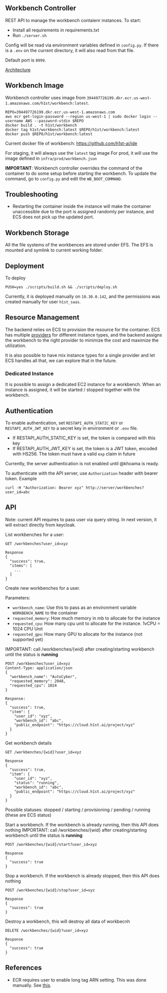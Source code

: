 ## Workbench Controller

REST API to manage the workbench contaienr instances.
To start:

  * Install all requirements in requirements.txt
  * Run `./server.sh`

Config will be read via environment variables defined in `config.py`.
If there is a `.env` on the current directory, it will also read from that file.

Default port is `8999`.

[Architecture](https://drive.google.com/file/d/1tylv9gvNS6XMLHGJ_UVT5CS10SZ_U3Yk/view?usp=sharing)

## Workbench Image

Workbench controller uses image from `394497726199.dkr.ecr.us-west-1.amazonaws.com/h1st/workbench:latest`.

```
REPO=394497726199.dkr.ecr.us-west-1.amazonaws.com
aws ecr get-login-password --region us-west-1 | sudo docker login --username AWS --password-stdin $REPO
docker build . -t h1st/workbench
docker tag h1st/workbench:latest $REPO/h1st/workbench:latest
docker push $REPO/h1st/workbench:latest
```

Current docker file of workbench: https://github.com/h1st-ai/ide

For staging, it will always use the `latest` tag image
For prod, it will use the image defined in `infra/prod/workbench.json`

**IMPORTANT**: Workbench controller overrides the command of the container to do some setup before starting the workbench.
To update the command, go to `config.py` and edit the `WB_BOOT_COMMAND`.

## Troubleshooting

  * Restarting the container inside the instance will make the container unaccessible due to the port is assigned randomly per instance, and ECS does not pick up the updated port.

## Workbench Storage

All the file systems of the workbences are stored under EFS. The EFS is mounted and symlink to current working folder.

## Deployment

To deploy

```
PUSH=yes ./scripts/build.sh && ./scripts/deploy.sh
```

Currently, it is deployed manually on `10.30.0.142`, and the permissions was created manually for user `h1st_saas`.

## Resource Management

The backend relies on ECS to provision the resource for the container. ECS has multiple [providers](https://docs.aws.amazon.com/AmazonECS/latest/developerguide/cluster-capacity-providers.html) for different instance types, and the backend assigns the workbench to the right provider to minimize the cost and maximize the utilization.

It is also possible to have mix instance types for a single provider and let ECS handles all that, we can explore that in the future.

### Dedicated Instance

It is possible to assign a dedicated EC2 instance for a workbench. When an instance is assigned, it will be started / stopped together with the workbench.

## Authentication

To enable authentication, set `RESTAPI_AUTH_STATIC_KEY` or `RESTAPI_AUTH_JWT_KEY` to a secret key in environment or `.env` file.

  * If RESTAPI_AUTH_STATIC_KEY is set, the token is compared with this key
  * If RESTAPI_AUTH_JWT_KEY is set, the token is a JWT token, encoded with HS256. The token must have a valid `exp` claim in future


Currently, the server authentication is not enabled until @khoama is ready.

To authenticate with the API server, use `Authorization` header with bearer token. Example

```
curl -H "Authorization: Bearer xyz" http://server/workbenches?user_id=abc
```

## API

Note: current API requires to pass user via query string. In next version, it will extract directly from keycloak.

List workbenches for a user:

```
GET /workbenches?user_id=xyz

Response
{
  "success": true,
  "items": [
    ...
  ]
}
```

Create new workbenches for a user.

Parameters:
  * `workbench_name`: Use this to pass as an environment variable `WORKBENCH_NAME` to the container
  * `requested_memory`: How much memory in mb to allocate for the instance
  * `requested_cpu`: How many cpu unit to allocate for the instance. 1vCPU = 1024 CPU Unit
  * `requested_gpu`: How many GPU to allocate for the instance (not supported yet)

IMPORTANT: call /workbenches/{wid} after creating/starting workbench until the status is **running**

```
POST /workbenches?user_id=xyz
Content-Type: application/json
{
  "workbench_name": "AutoCyber",
  "requested_memory": 2048,
  "requested_cpu": 1024
}

Response:
{
  "success": true,
  "item": {
    "user_id": "xyz",
    "workbench_id": "abc",
    "public_endpoint": "https://cloud.h1st.ai/project/xyz"
  }
}
```

Get workbench details

```
GET /workbenches/{wid}?user_id=xyz

Response
{
  "success": true,
  "item": {
    "user_id": "xyz",
    "status": "running",
    "workbench_id": "abc",
    "public_endpoint": "https://cloud.h1st.ai/project/xyz"
  }
}
```

Possible statuses: stopped / starting / provisioning / pending / running (these are ECS status)

Start a workbench. If the workbench is already running, then this API does nothing
IMPORTANT: call /workbenches/{wid} after creating/starting workbench until the status is **running**

```
POST /workbenches/{wid}/start?user_id=xyz

Response
{
  "success": true
}
```

Stop a workbench. If the workbench is already stopped, then this API does nothing
```
POST /workbenches/{wid}/stop?user_id=xyz

Response
{
  "success": true
}
```

Destroy a workbench, this will destroy all data of workbecnh
```
DELETE /workbenches/{wid}?user_id=xyz

Response
{
  "success": true
}
```

## References

  * ECR requires user to enable long tag ARN setting. This was done manually. See [this](https://docs.aws.amazon.com/AmazonECS/latest/developerguide/ecs-modifying-longer-id-settings.html).
